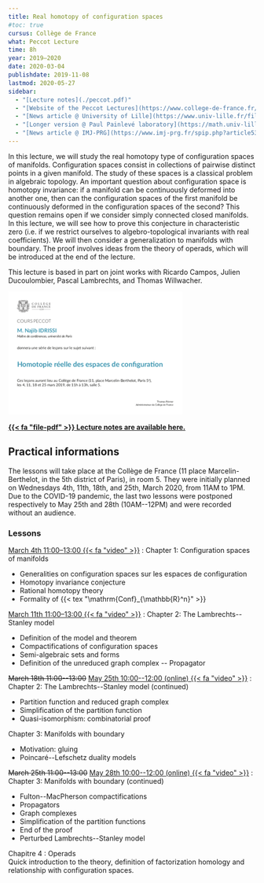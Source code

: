 ```yaml
---
title: Real homotopy of configuration spaces
#toc: true
cursus: Collège de France
what: Peccot Lecture
time: 8h
year: 2019–2020
date: 2020-03-04
publishdate: 2019-11-08
lastmod: 2020-05-27
sidebar:
  - "[Lecture notes](./peccot.pdf)"
  - "[Website of the Peccot Lectures](https://www.college-de-france.fr/site/cours-peccot/guestlecturer-2019-2020__1.htm)"
  - "[News article @ University of Lille](https://www.univ-lille.fr/fileadmin/user_upload/illustrations/contenus/recherche/2017/ActULille_Recherche/News_52_Cours_Peccot_de_Najib_Idrissi_-_article.pdf)"
  - "[Longer version @ Paul Painlevé laboratory](https://math.univ-lille1.fr/d7/node/10461)"
  - "[News article @ IMJ-PRG](https://www.imj-prg.fr/spip.php?article538)"
---
```


In this lecture, we will study the real homotopy type of configuration spaces of manifolds.
Configuration spaces consist in collections of pairwise distinct points in a given manifold.
The study of these spaces is a classical problem in algebraic topology.
An important question about configuration space is homotopy invariance: if a manifold can be continuously deformed into another one, then can the configuration spaces of the first manifold be continuously deformed in the configuration spaces of the second?
This question remains open if we consider simply connected closed manifolds.
In this lecture, we will see how to prove this conjecture in characteristic zero (i.e. if we restrict ourselves to algebro-topological invariants with real coefficients).
We will then consider a generalization to manifolds with boundary.
The proof involves ideas from the theory of operads, which will be introduced at the end of the lecture.

This lecture is based in part on joint works with Ricardo Campos, Julien Ducoulombier, Pascal Lambrechts, and Thomas Willwacher.

<div class="float-md-right p-2"><a href="affiche_peccot.pdf"><img src="affiche_peccot.png" alt="Poster of the course" class="img-thumbnail"></a></div>

<p class="lead"><a href="peccot.pdf"><b>{{< fa "file-pdf" >}} Lecture notes are available here.</b></a></p>

## Practical informations

The lessons will take place at the Collège de France (11 place Marcelin-Berthelot, in the 5th district of Paris), in room 5.
They were initially planned on Wednesdays 4th, 11th, 18th, and 25th, March 2020, from 11AM to 1PM.
Due to the COVID-19 pandemic, the last two lessons were postponed respectively to May 25th and 28th (10AM--12PM) and were recorded without an audience.

### Lessons

[March 4th 11:00–13:00 {{< fa "video" >}}](https://www.college-de-france.fr/site/cours-peccot/guestlecturer-2020-03-04-11h00.htm)
: Chapter 1: Configuration spaces of manifolds
  - Generalities on configuration spaces sur les espaces de configuration
  - Homotopy invariance conjecture
  - Rational homotopy theory
  - Formality of {{< tex "\mathrm{Conf}_{\mathbb{R}^n}" >}}

[March 11th 11:00–13:00 {{< fa "video" >}}](https://www.college-de-france.fr/site/cours-peccot/guestlecturer-2020-03-11-11h00.htm)
: Chapter 2: The Lambrechts--Stanley model
  - Definition of the model and theorem
  - Compactifications of configuration spaces
  - Semi-algebraic sets and forms
  - Definition of the unreduced graph complex -- Propagator

<del>March 18th 11:00--13:00</del>
[May 25th 10:00--12:00 (online) {{< fa "video" >}}](https://www.youtube.com/watch?v=7DO4hQrKCbg)
: Chapter 2: The Lambrechts--Stanley model (continued)
  - Partition function and reduced graph complex
  - Simplification of the partition function
  - Quasi-isomorphism: combinatorial proof

  Chapter 3: Manifolds with boundary
  - Motivation: gluing
  - Poincaré--Lefschetz duality models

<del>March 25th 11:00--13:00</del>
[May 28th 10:00--12:00 (online) {{< fa "video" >}}](https://www.youtube.com/watch?v=7jnHi6ICdwE)
: Chapter 3: Manifolds with boundary (continued)
  - Fulton--MacPherson compactifications
  - Propagators
  - Graph complexes
  - Simplification of the partition functions
  - End of the proof
  - Perturbed Lambrechts--Stanley model
  
  Chapitre 4 : Operads  
  Quick introduction to the theory, definition of factorization homology and relationship with configuration spaces.

